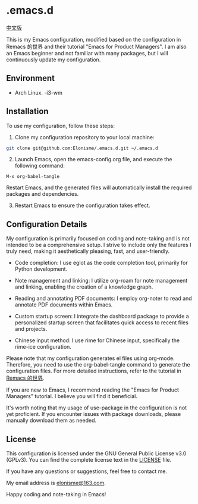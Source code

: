 # .emacs.d
[中文版](README.zh.md)

This is my Emacs configuration, modified based on the configuration in Remacs 的世界 and their tutorial "Emacs for Product Managers". I am also an Emacs beginner and not familiar with many packages, but I will continuously update my configuration.

## Environment
- Arch Linux.
 -i3-wm

## Installation
To use my configuration, follow these steps:

1. Clone my configuration repository to your local machine:
``` bash
git clone git@github.com:Elonisme/.emacs.d.git ~/.emacs.d
```

2. Launch Emacs, open the emacs-config.org file, and execute the following command:
```
M-x org-babel-tangle
```
Restart Emacs, and the generated files will automatically install the required packages and dependencies.

3. Restart Emacs to ensure the configuration takes effect.

## Configuration Details
My configuration is primarily focused on coding and note-taking and is not intended to be a comprehensive setup. I strive to include only the features I truly need, making it aesthetically pleasing, fast, and user-friendly.

- Code completion: I use eglot as the code completion tool, primarily for Python development.

- Note management and linking: I utilize org-roam for note management and linking, enabling the creation of a knowledge graph.

- Reading and annotating PDF documents: I employ org-noter to read and annotate PDF documents within Emacs.

- Custom startup screen: I integrate the dashboard package to provide a personalized startup screen that facilitates quick access to recent files and projects.

- Chinese input method: I use rime for Chinese input, specifically the rime-ice configuration.

Please note that my configuration generates el files using org-mode. Therefore, you need to use the org-babel-tangle command to generate the configuration files. For more detailed instructions, refer to the tutorial in [Remacs 的世界](https://remacs.cc/).

If you are new to Emacs, I recommend reading the "Emacs for Product Managers" tutorial. I believe you will find it beneficial.

It's worth noting that my usage of use-package in the configuration is not yet proficient. If you encounter issues with package downloads, please manually download them as needed.

## License
This configuration is licensed under the GNU General Public License v3.0 (GPLv3). You can find the complete license text in the [LICENSE](LICENSE) file.

If you have any questions or suggestions, feel free to contact me.

My email address is elonisme@163.com.

Happy coding and note-taking in Emacs!
